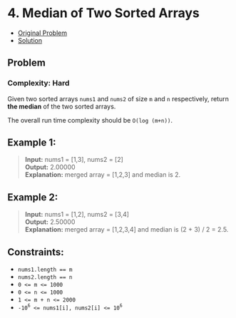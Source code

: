 # 4. Median of Two Sorted Arrays

- [Original Problem](https://leetcode.com/problems/median-of-two-sorted-arrays/description/)
- [Solution](solution-1-javascript)

## Problem
### Complexity: Hard

Given two sorted arrays `nums1` and `nums2` of size `m` and `n` respectively, return **the median** of the two sorted arrays.

The overall run time complexity should be `O(log (m+n))`.

## Example 1:

> **Input:** nums1 = [1,3], nums2 = [2]\
> **Output:** 2.00000\
> **Explanation:** merged array = [1,2,3] and median is 2.

## Example 2:

> **Input:** nums1 = [1,2], nums2 = [3,4]\
> **Output:** 2.50000\
> **Explanation:** merged array = [1,2,3,4] and median is (2 + 3) / 2 = 2.5.
 

## Constraints:

- `nums1.length == m`
- `nums2.length == n`
- `0 <= m <= 1000`
- `0 <= n <= 1000`
- `1 <= m + n <= 2000`
- `-10`<sup>`6`</sup>` <= nums1[i], nums2[i] <= 10`<sup>`6`</sup>